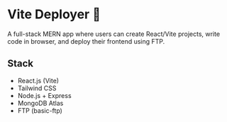 # Vite Deployer 🚀

A full-stack MERN app where users can create React/Vite projects, write code in browser, and deploy their frontend using FTP.

## Stack

- React.js (Vite)
- Tailwind CSS
- Node.js + Express
- MongoDB Atlas
- FTP (basic-ftp)
